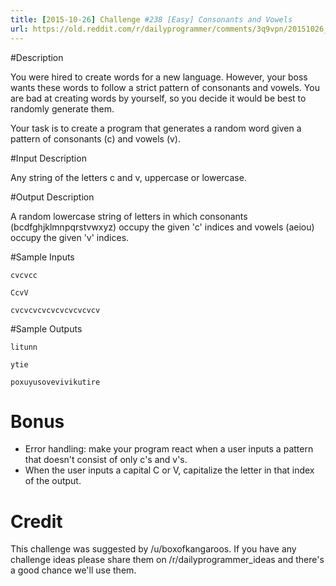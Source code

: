 ```yaml
---
title: [2015-10-26] Challenge #238 [Easy] Consonants and Vowels
url: https://old.reddit.com/r/dailyprogrammer/comments/3q9vpn/20151026_challenge_238_easy_consonants_and_vowels/
---
```


#Description

You were hired to create words for a new language. However, your boss wants these words to follow a strict pattern of consonants and vowels. You are bad at creating words by yourself, so you decide it would be best to randomly generate them.

Your task is to create a program that generates a random word given a pattern of consonants (c) and vowels (v).

#Input Description

Any string of the letters c and v, uppercase or lowercase.

#Output Description

A random lowercase string of letters in which consonants (bcdfghjklmnpqrstvwxyz) occupy the given 'c' indices and vowels (aeiou) occupy the given 'v' indices.

#Sample Inputs

    cvcvcc

    CcvV

    cvcvcvcvcvcvcvcvcvcv

#Sample Outputs

    litunn

    ytie

    poxuyusovevivikutire

# Bonus

* Error handling: make your program react when a user inputs a pattern that doesn't consist of only c's and v's.
* When the user inputs a capital C or V, capitalize the letter in that index of the output.

# Credit

This challenge was suggested by /u/boxofkangaroos. If you have any challenge ideas please share them on /r/dailyprogrammer_ideas and there's a good chance we'll use them.